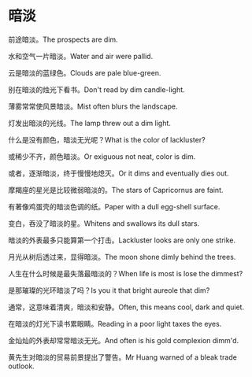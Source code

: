 # 暗淡

<p><span class="chinese">前途暗淡。</span><span class="english">The prospects are dim.</span></p>

<p><span class="chinese">水和空气一片暗淡。</span><span class="english">Water and air were pallid.</span></p>

<p><span class="chinese">云是暗淡的蓝绿色。</span><span class="english">Clouds are pale blue-green.</span></p>

<p><span class="chinese">别在暗淡的烛光下看书。</span><span class="english">Don't read by dim candle-light.</span></p>

<p><span class="chinese">薄雾常常使风景暗淡。</span><span class="english">Mist often blurs the landscape.</span></p>

<p><span class="chinese">灯发出暗淡的光线。</span><span class="english">The lamp threw out a dim light.</span></p>

<p><span class="chinese">什么是没有颜色，暗淡无光呢？</span><span class="english">What is the color of lackluster?</span></p>

<p><span class="chinese">或稀少不齐，颜色暗淡。</span><span class="english">Or exiguous not neat, color is dim.</span></p>

<p><span class="chinese">或者，逐渐暗淡，终于慢慢地熄灭。</span><span class="english">Or it dims and eventually dies out.</span></p>

<p><span class="chinese">摩羯座的星光是比较微弱暗淡的。</span><span class="english">The stars of Capricornus are faint.</span></p>

<p><span class="chinese">有著像鸡蛋壳的暗淡色调的纸。</span><span class="english">Paper with a dull egg-shell surface.</span></p>

<p><span class="chinese">变白，吞没了暗淡的星。</span><span class="english">Whitens and swallows its dull stars.</span></p>

<p><span class="chinese">暗淡的外表最多只能算第一个打击。</span><span class="english">Lackluster looks are only one strike.</span></p>

<p><span class="chinese">月光从树后透过来，显得暗淡。</span><span class="english">The moon shone dimly behind the trees.</span></p>

<p><span class="chinese">人生在什么时候是最失落最暗淡的？</span><span class="english">When life is most is lose the dimmest?</span></p>

<p><span class="chinese">是那璀璨的光环暗淡了吗？</span><span class="english">Is you it that bright aureole that dim?</span></p>

<p><span class="chinese">通常，这意味着清爽，暗淡和安静。</span><span class="english">Often, this means cool, dark and quiet.</span></p>

<p><span class="chinese">在暗淡的灯光下读书累眼睛。</span><span class="english">Reading in a poor light taxes the eyes.</span></p>

<p><span class="chinese">金灿灿的外表却常常暗淡无光。</span><span class="english">And often is his gold complexion dimm'd.</span></p>

<p><span class="chinese">黄先生对暗淡的贸易前景提出了警告。</span><span class="english">Mr Huang warned of a bleak trade outlook.</span></p>

